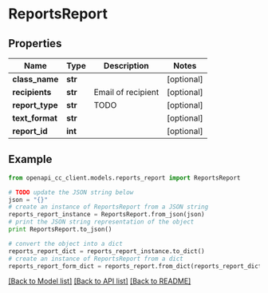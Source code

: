 # ReportsReport


## Properties
Name | Type | Description | Notes
------------ | ------------- | ------------- | -------------
**class_name** | **str** |  | [optional] 
**recipients** | **str** | Email of recipient | [optional] 
**report_type** | **str** | TODO | [optional] 
**text_format** | **str** |  | [optional] 
**report_id** | **int** |  | [optional] 

## Example

```python
from openapi_cc_client.models.reports_report import ReportsReport

# TODO update the JSON string below
json = "{}"
# create an instance of ReportsReport from a JSON string
reports_report_instance = ReportsReport.from_json(json)
# print the JSON string representation of the object
print ReportsReport.to_json()

# convert the object into a dict
reports_report_dict = reports_report_instance.to_dict()
# create an instance of ReportsReport from a dict
reports_report_form_dict = reports_report.from_dict(reports_report_dict)
```
[[Back to Model list]](../README.md#documentation-for-models) [[Back to API list]](../README.md#documentation-for-api-endpoints) [[Back to README]](../README.md)


